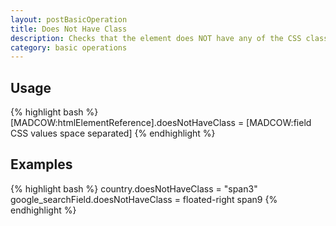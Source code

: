 ```yaml
---
layout: postBasicOperation
title: Does Not Have Class
description: Checks that the element does NOT have any of the CSS classes provided
category: basic operations
---
```


## Usage

{% highlight bash %}
[MADCOW:htmlElementReference].doesNotHaveClass = [MADCOW:field CSS values space separated]
{% endhighlight %}

## Examples

{% highlight bash %}
country.doesNotHaveClass = "span3"
google_searchField.doesNotHaveClass = floated-right span9
{% endhighlight %}


